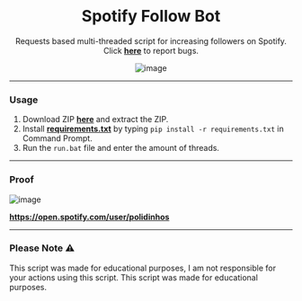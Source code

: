 <br/>
<div align="center">

  # Spotify Follow Bot
  Requests based multi-threaded script for increasing followers on Spotify. Click <a href="https://github.com/7zx/spotify-follow-bot/issues">**here**</a> to report bugs.
  
  ![image](https://i.ibb.co/LgC6JhM/ezgif-com-gif-maker.gif)

</div>

--------------------------------------

### Usage

1. Download ZIP <a href="https://github.com/7zx/spotify-follow-bot/archive/refs/heads/main.zip">**here**</a> and extract the ZIP.
2. Install <a href="https://github.com/7zx/spotify-follow-bot/blob/main/requirements.txt">**requirements.txt**</a> by typing `pip install -r requirements.txt` in Command Prompt.
4. Run the `run.bat` file and enter the amount of threads.

--------------------------------------

### Proof

![image](https://i.ibb.co/rf2B00m/proof.png)

**https://open.spotify.com/user/polidinhos**

--------------------------------------

### Please Note ⚠️

This script was made for educational purposes, I am not responsible for your actions using this script. This script was made for educational purposes.